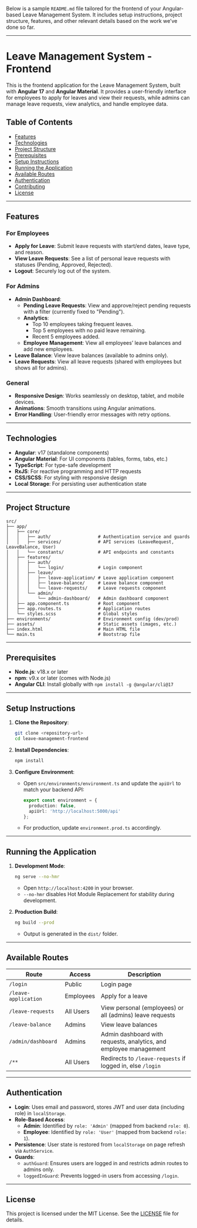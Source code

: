 Below is a sample `README.md` file tailored for the frontend of your Angular-based Leave Management System. It includes setup instructions, project structure, features, and other relevant details based on the work we’ve done so far.

---

# Leave Management System - Frontend

This is the frontend application for the Leave Management System, built with **Angular 17** and **Angular Material**. It provides a user-friendly interface for employees to apply for leaves and view their requests, while admins can manage leave requests, view analytics, and handle employee data.

## Table of Contents
- [Features](#features)
- [Technologies](#technologies)
- [Project Structure](#project-structure)
- [Prerequisites](#prerequisites)
- [Setup Instructions](#setup-instructions)
- [Running the Application](#running-the-application)
- [Available Routes](#available-routes)
- [Authentication](#authentication)
- [Contributing](#contributing)
- [License](#license)

---

## Features

### For Employees
- **Apply for Leave**: Submit leave requests with start/end dates, leave type, and reason.
- **View Leave Requests**: See a list of personal leave requests with statuses (Pending, Approved, Rejected).
- **Logout**: Securely log out of the system.

### For Admins
- **Admin Dashboard**:
  - **Pending Leave Requests**: View and approve/reject pending requests with a filter (currently fixed to "Pending").
  - **Analytics**:
    - Top 10 employees taking frequent leaves.
    - Top 5 employees with no paid leave remaining.
    - Recent 5 employees added.
  - **Employee Management**: View all employees’ leave balances and add new employees.
- **Leave Balance**: View leave balances (available to admins only).
- **Leave Requests**: View all leave requests (shared with employees but shows all for admins).

### General
- **Responsive Design**: Works seamlessly on desktop, tablet, and mobile devices.
- **Animations**: Smooth transitions using Angular animations.
- **Error Handling**: User-friendly error messages with retry options.

---

## Technologies
- **Angular**: v17 (standalone components)
- **Angular Material**: For UI components (tables, forms, tabs, etc.)
- **TypeScript**: For type-safe development
- **RxJS**: For reactive programming and HTTP requests
- **CSS/SCSS**: For styling with responsive design
- **Local Storage**: For persisting user authentication state

---

## Project Structure
```
src/
├── app/
│   ├── core/
│   │   ├── auth/                  # Authentication service and guards
│   │   ├── services/              # API services (LeaveRequest, LeaveBalance, User)
│   │   └── constants/             # API endpoints and constants
│   ├── features/
│   │   ├── auth/
│   │   │   └── login/             # Login component
│   │   ├── leave/
│   │   │   ├── leave-application/ # Leave application component
│   │   │   ├── leave-balance/     # Leave balance component
│   │   │   └── leave-requests/    # Leave requests component
│   │   └── admin/
│   │       └── admin-dashboard/   # Admin dashboard component
│   ├── app.component.ts           # Root component
│   ├── app.routes.ts              # Application routes
│   └── styles.scss                # Global styles
├── environments/                  # Environment config (dev/prod)
├── assets/                        # Static assets (images, etc.)
├── index.html                     # Main HTML file
└── main.ts                        # Bootstrap file
```

---

## Prerequisites
- **Node.js**: v18.x or later
- **npm**: v9.x or later (comes with Node.js)
- **Angular CLI**: Install globally with `npm install -g @angular/cli@17`

---

## Setup Instructions
1. **Clone the Repository**:
   ```bash
   git clone <repository-url>
   cd leave-management-frontend
   ```

2. **Install Dependencies**:
   ```bash
   npm install
   ```

3. **Configure Environment**:
   - Open `src/environments/environment.ts` and update the `apiUrl` to match your backend API:
     ```typescript
     export const environment = {
       production: false,
       apiUrl: 'http://localhost:5000/api'
     };
     ```
   - For production, update `environment.prod.ts` accordingly.

---

## Running the Application
1. **Development Mode**:
   ```bash
   ng serve --no-hmr
   ```
   - Open `http://localhost:4200` in your browser.
   - `--no-hmr` disables Hot Module Replacement for stability during development.

2. **Production Build**:
   ```bash
   ng build --prod
   ```
   - Output is generated in the `dist/` folder.

---

## Available Routes
| Route                  | Access         | Description                          |
|------------------------|----------------|--------------------------------------|
| `/login`              | Public         | Login page                          |
| `/leave-application`  | Employees      | Apply for a leave                   |
| `/leave-requests`     | All Users      | View personal (employees) or all (admins) leave requests |
| `/leave-balance`      | Admins         | View leave balances                 |
| `/admin/dashboard`    | Admins         | Admin dashboard with requests, analytics, and employee management |
| `/**`                 | All Users      | Redirects to `/leave-requests` if logged in, else `/login` |

---

## Authentication
- **Login**: Uses email and password, stores JWT and user data (including role) in `localStorage`.
- **Role-Based Access**:
  - **Admin**: Identified by `role: 'Admin'` (mapped from backend `role: 0`).
  - **Employee**: Identified by `role: 'User'` (mapped from backend `role: 1`).
- **Persistence**: User state is restored from `localStorage` on page refresh via `AuthService`.
- **Guards**:
  - `authGuard`: Ensures users are logged in and restricts admin routes to admins only.
  - `loggedInGuard`: Prevents logged-in users from accessing `/login`.

---


## License
This project is licensed under the MIT License. See the [LICENSE](LICENSE) file for details.
